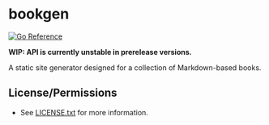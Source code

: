 # bookgen

[![Go Reference](https://pkg.go.dev/badge/github.com/JessebotX/bookgen.svg)](https://pkg.go.dev/github.com/JessebotX/bookgen)

**WIP: API is currently unstable in prerelease versions.**

A static site generator designed for a collection of Markdown-based books.

## License/Permissions

- See [LICENSE.txt](LICENSE.txt) for more information.

